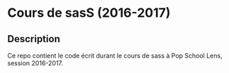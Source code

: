 # Cours de sasS (2016-2017)

## Description

Ce repo contient le code écrit durant le cours de sass à Pop School Lens, session 2016-2017.

